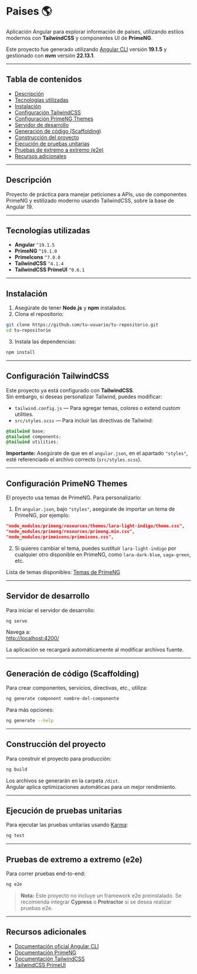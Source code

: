 # Paises 🌎

Aplicación Angular para explorar información de países, utilizando estilos modernos con **TailwindCSS** y componentes UI de **PrimeNG**.

Este proyecto fue generado utilizando [Angular CLI](https://github.com/angular/angular-cli) versión **19.1.5** y gestionado con **nvm** versión **22.13.1**.

---

## Tabla de contenidos

- [Descripción](#descripción)
- [Tecnologías utilizadas](#tecnologías-utilizadas)
- [Instalación](#instalación)
- [Configuración TailwindCSS](#configuración-tailwindcss)
- [Configuración PrimeNG Themes](#configuración-primeng-themes)
- [Servidor de desarrollo](#servidor-de-desarrollo)
- [Generación de código (Scaffolding)](#generación-de-código-scaffolding)
- [Construcción del proyecto](#construcción-del-proyecto)
- [Ejecución de pruebas unitarias](#ejecución-de-pruebas-unitarias)
- [Pruebas de extremo a extremo (e2e)](#pruebas-de-extremo-a-extremo-e2e)
- [Recursos adicionales](#recursos-adicionales)

---

## Descripción

Proyecto de práctica para manejar peticiones a APIs, uso de componentes PrimeNG y estilizado moderno usando TailwindCSS, sobre la base de Angular 19.

---

## Tecnologías utilizadas

- **Angular** `^19.1.5`
- **PrimeNG** `^19.1.0`
- **PrimeIcons** `^7.0.0`
- **TailwindCSS** `^4.1.4`
- **TailwindCSS PrimeUI** `^0.6.1`

---

## Instalación

1. Asegúrate de tener **Node.js** y **npm** instalados.
2. Clona el repositorio:

```bash
git clone https://github.com/tu-usuario/tu-repositorio.git
cd tu-repositorio
```

3. Instala las dependencias:

```bash
npm install
```

---

## Configuración TailwindCSS

Este proyecto ya está configurado con **TailwindCSS**.  
Sin embargo, si deseas personalizar Tailwind, puedes modificar:

- `tailwind.config.js` — Para agregar temas, colores o extend custom utilities.
- `src/styles.scss` — Para incluir las directivas de Tailwind:

```scss
@tailwind base;
@tailwind components;
@tailwind utilities;
```

**Importante:** Asegúrate de que en el `angular.json`, en el apartado `"styles"`, esté referenciado el archivo correcto (`src/styles.scss`).

---

## Configuración PrimeNG Themes

El proyecto usa temas de PrimeNG. Para personalizarlo:

1. En `angular.json`, bajo `"styles"`, asegúrate de importar un tema de PrimeNG, por ejemplo:

```json
"node_modules/primeng/resources/themes/lara-light-indigo/theme.css",
"node_modules/primeng/resources/primeng.min.css",
"node_modules/primeicons/primeicons.css",
```

2. Si quieres cambiar el tema, puedes sustituir `lara-light-indigo` por cualquier otro disponible en PrimeNG, como `lara-dark-blue`, `saga-green`, etc.

Lista de temas disponibles: [Temas de PrimeNG](https://primeng.org/theming)

---

## Servidor de desarrollo

Para iniciar el servidor de desarrollo:

```bash
ng serve
```

Navega a:  
[http://localhost:4200/](http://localhost:4200/)

La aplicación se recargará automáticamente al modificar archivos fuente.

---

## Generación de código (Scaffolding)

Para crear componentes, servicios, directivas, etc., utiliza:

```bash
ng generate component nombre-del-componente
```

Para más opciones:

```bash
ng generate --help
```

---

## Construcción del proyecto

Para construir el proyecto para producción:

```bash
ng build
```

Los archivos se generarán en la carpeta `/dist`.  
Angular aplica optimizaciones automáticas para un mejor rendimiento.

---

## Ejecución de pruebas unitarias

Para ejecutar las pruebas unitarias usando [Karma](https://karma-runner.github.io):

```bash
ng test
```

---

## Pruebas de extremo a extremo (e2e)

Para correr pruebas end-to-end:

```bash
ng e2e
```

> **Nota:** Este proyecto no incluye un framework e2e preinstalado. Se recomienda integrar **Cypress** o **Protractor** si se desea realizar pruebas e2e.

---

## Recursos adicionales

- [Documentación oficial Angular CLI](https://angular.dev/tools/cli)
- [Documentación PrimeNG](https://primeng.org/)
- [Documentación TailwindCSS](https://tailwindcss.com/)
- [TailwindCSS PrimeUI](https://github.com/primefaces/tailwindcss-primeui)
